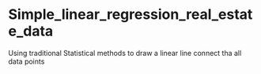 # Simple_linear_regression_real_estate_data
Using traditional Statistical methods to draw a linear line connect tha all data points 
